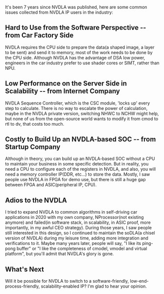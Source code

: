 It's been 7 years since NVDLA was published, here are some common issues collected from NVDLA IP users in the industry:
## Hard to Use from the Software Perspective -- from Car Factory Side
NVDLA requires the CPU side to prepare the data(a shaped image, a layer to be sent) and send it to memory, most of the work needs to be done by the CPU side. Although NVDLA has the advantage of DSA low power, engineers in the car industry prefer to use shader cores or SIMT, rather than NPU. 
## Low Performance on the Server Side in Scalability -- from Internet Company
NVDLA Sequence Controller, which is the CSC module, 'locks up' every step to calculate. There is no way to escalate the power of calculation, maybe in the NVDLA private version, switching NHWC to NCHW might help, but none of us from the open-source world wants to modify it from cmod to rtl to dv, that costs too much.
## Costly to Build Up an NVDLA-based SOC -- from Startup Company
Although in theory, you can build up an NVDLA-based SOC without a CPU to maintain your business in some specific detection. But in reality, you need a CPU to configure each of the registers in NVDLA, and also, you will need a memory controller IP(DDR, etc...) to store the data. Mostly, I saw people use NVDLA in FPGA for demo use, but there is still a huge gap between FPGA and ASIC(peripheral IP, CPU).

## Adios to the NVDLA
I tried to expand NVDLA to common algorithms in self-driving car applications in 2020 with my own company, NProcessor(not existing anymore) and failed(in software stack, in scalability, in ASIC proof, more importantly, in my awful CEO strategy). During those years, I saw people still interested in this design, so I continued to maintain the soDLA(a chisel version of NVDLA) during my leisure time, adding more integration and verifications to it. Maybe many years later, people will say, "I like its ping-pong buffer" or "I like the completeness of cmodel, vmodel and virtual platform", but you'll admit that NVDLA's glory is gone.

## What's Next

Will it be possible for NVDLA to switch to a software-friendly, low-end-process-friendly, scalability-enabled IP?
I'm glad to hear your opinion.
